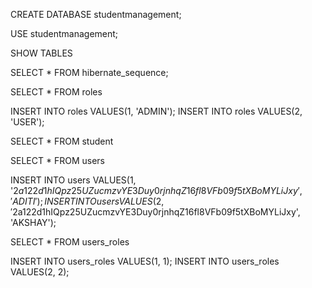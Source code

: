 CREATE DATABASE studentmanagement;

USE studentmanagement;

SHOW TABLES

SELECT * FROM hibernate_sequence;

SELECT * FROM roles

INSERT INTO roles VALUES(1, 'ADMIN'); INSERT INTO roles VALUES(2, 'USER');

SELECT * FROM student

SELECT * FROM users

INSERT INTO users VALUES(1, '$2a$12$2d1hIQpz25UZucmzvYE3Duy0rjnhqZ16fl8VFb09f5tXBoMYLiJxy', 'ADITI'); 
INSERT INTO users VALUES(2, '$2a$12$2d1hIQpz25UZucmzvYE3Duy0rjnhqZ16fl8VFb09f5tXBoMYLiJxy', 'AKSHAY');

SELECT * FROM users_roles

INSERT INTO users_roles VALUES(1, 1); INSERT INTO users_roles VALUES(2, 2);


